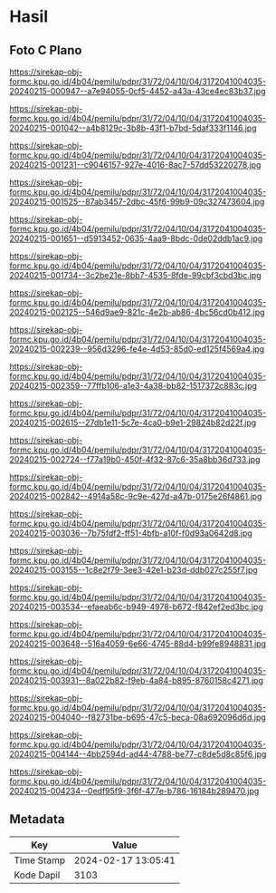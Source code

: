 # Hasil

## Foto C Plano

https://sirekap-obj-formc.kpu.go.id/4b04/pemilu/pdpr/31/72/04/10/04/3172041004035-20240215-000947--a7e94055-0cf5-4452-a43a-43ce4ec83b37.jpg

https://sirekap-obj-formc.kpu.go.id/4b04/pemilu/pdpr/31/72/04/10/04/3172041004035-20240215-001042--a4b8129c-3b8b-43f1-b7bd-5daf333f1146.jpg

https://sirekap-obj-formc.kpu.go.id/4b04/pemilu/pdpr/31/72/04/10/04/3172041004035-20240215-001231--c9046157-927e-4016-8ac7-57dd53220278.jpg

https://sirekap-obj-formc.kpu.go.id/4b04/pemilu/pdpr/31/72/04/10/04/3172041004035-20240215-001525--87ab3457-2dbc-45f6-99b9-09c327473604.jpg

https://sirekap-obj-formc.kpu.go.id/4b04/pemilu/pdpr/31/72/04/10/04/3172041004035-20240215-001651--d5913452-0635-4aa9-8bdc-0de02ddb1ac9.jpg

https://sirekap-obj-formc.kpu.go.id/4b04/pemilu/pdpr/31/72/04/10/04/3172041004035-20240215-001734--3c2be21e-8bb7-4535-8fde-99cbf3cbd3bc.jpg

https://sirekap-obj-formc.kpu.go.id/4b04/pemilu/pdpr/31/72/04/10/04/3172041004035-20240215-002125--546d9ae9-821c-4e2b-ab86-4bc56cd0b412.jpg

https://sirekap-obj-formc.kpu.go.id/4b04/pemilu/pdpr/31/72/04/10/04/3172041004035-20240215-002239--956d3296-fe4e-4d53-85d0-ed125f4569a4.jpg

https://sirekap-obj-formc.kpu.go.id/4b04/pemilu/pdpr/31/72/04/10/04/3172041004035-20240215-002359--77ffb106-a1e3-4a38-bb82-1517372c883c.jpg

https://sirekap-obj-formc.kpu.go.id/4b04/pemilu/pdpr/31/72/04/10/04/3172041004035-20240215-002615--27db1e11-5c7e-4ca0-b9e1-29824b82d22f.jpg

https://sirekap-obj-formc.kpu.go.id/4b04/pemilu/pdpr/31/72/04/10/04/3172041004035-20240215-002724--f77a19b0-450f-4f32-87c6-35a8bb36d733.jpg

https://sirekap-obj-formc.kpu.go.id/4b04/pemilu/pdpr/31/72/04/10/04/3172041004035-20240215-002842--4914a58c-9c9e-427d-a47b-0175e26f4861.jpg

https://sirekap-obj-formc.kpu.go.id/4b04/pemilu/pdpr/31/72/04/10/04/3172041004035-20240215-003036--7b75fdf2-ff51-4bfb-a10f-f0d93a0642d8.jpg

https://sirekap-obj-formc.kpu.go.id/4b04/pemilu/pdpr/31/72/04/10/04/3172041004035-20240215-003155--1c8e2f79-3ee3-42e1-b23d-ddb027c255f7.jpg

https://sirekap-obj-formc.kpu.go.id/4b04/pemilu/pdpr/31/72/04/10/04/3172041004035-20240215-003534--efaeab6c-b949-4978-b672-f842ef2ed3bc.jpg

https://sirekap-obj-formc.kpu.go.id/4b04/pemilu/pdpr/31/72/04/10/04/3172041004035-20240215-003648--516a4059-6e66-4745-88d4-b99fe8948831.jpg

https://sirekap-obj-formc.kpu.go.id/4b04/pemilu/pdpr/31/72/04/10/04/3172041004035-20240215-003931--8a022b82-f9eb-4a84-b895-8760158c4271.jpg

https://sirekap-obj-formc.kpu.go.id/4b04/pemilu/pdpr/31/72/04/10/04/3172041004035-20240215-004040--f82731be-b695-47c5-beca-08a692096d6d.jpg

https://sirekap-obj-formc.kpu.go.id/4b04/pemilu/pdpr/31/72/04/10/04/3172041004035-20240215-004144--4bb2594d-ad44-4788-be77-c8de5d8c85f6.jpg

https://sirekap-obj-formc.kpu.go.id/4b04/pemilu/pdpr/31/72/04/10/04/3172041004035-20240215-004234--0edf95f9-3f6f-477e-b786-16184b289470.jpg


## Metadata

| Key        | Value               |
| ---------- | ------------------- |
| Time Stamp | 2024-02-17 13:05:41 |
| Kode Dapil | 3103                |



